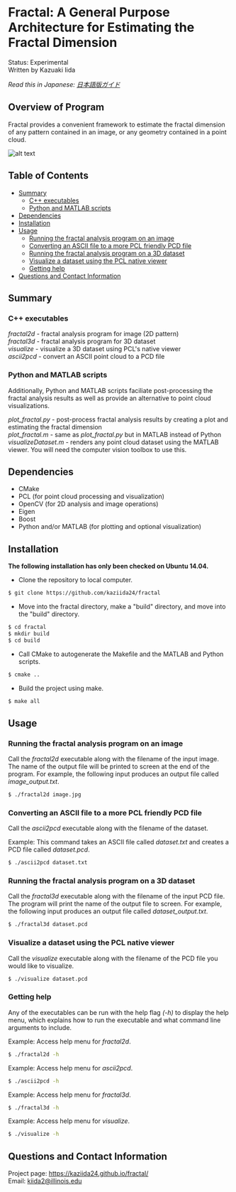 <!-- A few fractal images here?  -->
# Fractal: A General Purpose Architecture for Estimating the Fractal Dimension 
Status: Experimental  
Written by Kazuaki Iida  

*Read this in Japanese: [日本語版ガイド](README.ja.md)*  

## Overview of Program

Fractal provides a convenient framework to estimate the fractal dimension of any pattern contained in an image, or any geometry contained in a point cloud. 

![alt text](https://raw.githubusercontent.com/kaziida24/fractal/master/figures/program_overview_en.png "Summary of Program Capabilities")


## Table of Contents
- [Summary](#summary)
  - [C++ executables](#c-executables)
  - [Python and MATLAB scripts](#python-and-matlab-scripts)
- [Dependencies](#dependencies)
- [Installation](#installation)
- [Usage](#usage)
  - [Running the fractal analysis program on an image](#running-the-fractal-analysis-program-on-an-image)
  - [Converting an ASCII file to a more PCL friendly PCD file](#converting-an-ascii-file-to-a-more-pcl-friendly-pcd-file)
  - [Running the fractal analysis program on a 3D dataset](#running-the-fractal-analysis-program-on-a-3d-dataset)
  - [Visualize a dataset using the PCL native viewer](#visualize-a-dataset-using-the-pcl-native-viewer)
  - [Getting help](#getting-help)
- [Questions and Contact Information](#questions-and-contact-information)

## Summary

### C\+\+ executables
*fractal2d* - fractal analysis program for image (2D pattern)  
*fractal3d* - fractal analysis program for 3D dataset  
*visualize* - visualize a 3D dataset using PCL's native viewer  
*ascii2pcd* - convert an ASCII point cloud to a PCD file 

### Python and MATLAB scripts
Additionally, Python and MATLAB scripts faciliate post-processing the fractal analysis results as well as provide an alternative to
point cloud visualizations. 

*plot_fractal.py* - post-process fractal analysis results by creating a plot and estimating the fractal dimension  
*plot_fractal.m* - same as *plot_fractal.py* but in MATLAB instead of Python  
*visualizeDataset.m* - renders any point cloud dataset using the MATLAB viewer. You will need the computer vision toolbox to use this.  

## Dependencies
* CMake  
* PCL (for point cloud processing and visualization)
* OpenCV (for 2D analysis and image operations)
* Eigen
* Boost
* Python and/or MATLAB (for plotting and optional visualization)

## Installation
**The following installation has only been checked on Ubuntu 14.04.**  

* Clone the repository to local computer.  
```bash
$ git clone https://github.com/kaziida24/fractal
```  
* Move into the fractal directory, make a "build" directory, and move into the "build" directory.
```bash
$ cd fractal
$ mkdir build
$ cd build
```  
* Call CMake to autogenerate the Makefile and the MATLAB and Python scripts.  
```bash
$ cmake ..
```  
* Build the project using make. 
```bash
$ make all 
```  

## Usage  

### Running the fractal analysis program on an image
Call the *fractal2d* executable along with the filename of the input image. The name of the output file will be printed to screen at the end of the program. For example, the following input produces an output file called *image_output.txt*. 

```bash
$ ./fractal2d image.jpg
```


### Converting an ASCII file to a more PCL friendly PCD file
Call the *ascii2pcd* executable along with the filename of the dataset.  

Example: This command takes an ASCII file called *dataset.txt* and creates a PCD file called *dataset.pcd*. 
```bash
$ ./ascii2pcd dataset.txt 
```
### Running the fractal analysis program on a 3D dataset
Call the *fractal3d* executable along with the filename of the input PCD file. The program will print the name of the output file to screen. For example, the following input produces an output file called *dataset_output.txt*. 

```bash 
$ ./fractal3d dataset.pcd
```

### Visualize a dataset using the PCL native viewer  
Call the *visualize* executable along with the filename of the PCD file you would like to visualize. 
```bash
$ ./visualize dataset.pcd 
```

### Getting help 
Any of the executables can be run with the help flag *(-h)* to display the help menu, which explains how 
to run the executable and what command line arguments to include. 

Example: Access help menu for *fractal2d*. 

```bash
$ ./fractal2d -h
``` 

Example: Access help menu for *ascii2pcd*. 
```bash
$ ./ascii2pcd -h
```

Example: Access help menu for *fractal3d*. 
```bash
$ ./fractal3d -h
```

Example: Access help menu for *visualize*. 
```bash
$ ./visualize -h
```

## Questions and Contact Information 
Project page: https://kaziida24.github.io/fractal/  
Email: kiida2@illinois.edu
